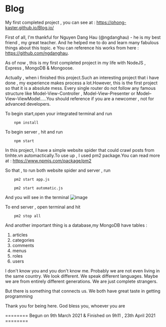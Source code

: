 # Blog
My first completed project , you can see at : https://phong-kaster.github.io/Blog.io/

First of all, I'm thankful for Nguyen Dang Hau (@ngdanghau) - he is my best friend , my great teacher.
And he helped me to do and learn many fabulous things about this topic.
e
You can reference his works from here : https://github.com/ngdanghau.

As of now , this is my first completed project in my life with NodeJS , Express , MongoDB & Mongoose.

Actually , when i finished this project.Such an interesting project that i have done , my experience makes process a lot.However, this is the first project so that it is a absolute mess.
Every single router do not follow any famous structure like Model-View-Controller , Model-View-Presenter or Model–View–ViewModel.....You should reference if you are a newcomer , not for advanced developers.

To begin start,open your integrated terminal and run
  
        npm install
        
To begin server , hit and run

        npm start
        
 
In this project, I have a simple website spider that could crawl posts from tinhte.vn automactically.To use up , I used pm2 package.You can read more at : https://www.npmjs.com/package/pm2

So that , to run both website spider and server , run


        pm2 start app.js
        
        pm2 start automatic.js
        
        
And you will see in the terminal
![image](https://user-images.githubusercontent.com/58034430/122628177-e3513800-d0de-11eb-9d88-efa3aeff1b17.png)

To end server , open terminal and hit

        pm2 stop all

And another important thing is a database,my MongoDB have tables :

1) articles
2) categories
3) comments
4) menus
5) roles
6) users


I don't know you and you don't know me. Probably we are not even living in the same country. We look different. We speak different languages. Maybe we are from entirely different generations. We are just complete strangers.

But there is something that connects us. We both have great taste in getting programming

Thank you for being here. God bless you, whoever you are

========
Begun on 9th March 2021 & Finished on 9h11 , 23th April 2021 ========
